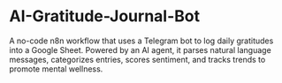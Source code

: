 # AI-Gratitude-Journal-Bot
A no-code n8n workflow that uses a Telegram bot to log daily gratitudes into a Google Sheet. Powered by an AI agent, it parses natural language messages, categorizes entries, scores sentiment, and tracks trends to promote mental wellness.

